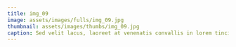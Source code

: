```yaml
--- 
title: img_09
image: assets/images/fulls/img_09.jpg 
thumbnail: assets/images/thumbs/img_09.jpg 
caption: Sed velit lacus, laoreet at venenatis convallis in lorem tincidunt. 
--- 
```

